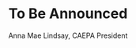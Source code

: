 ---
title: "To Be Announced"
author: Anna Mae Lindsay, CAEPA President

start_date: 2016-10-14
end_date: 2016-10-15

image_path:
event_url: 

# venue:
location: Westin Westminster
address: 10600 Westminster Blvd
city: Westminster
state: CO
zipcode: 80020
phone: (303) 410-5000
website: http://www.westindenverboulder.com/

# offers:
price1: 0
price2: 0
registration: https://www.mkt.com/caepa
---